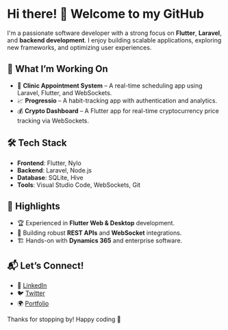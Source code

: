 # Hi there! 👋 Welcome to my GitHub

I'm a passionate software developer with a strong focus on **Flutter**, **Laravel**, and **backend development**. I enjoy building scalable applications, exploring new frameworks, and optimizing user experiences.

## 🚀 What I’m Working On
- 🏥 **Clinic Appointment System** – A real-time scheduling app using Laravel, Flutter, and WebSockets.
- 📈 **Progressio** – A habit-tracking app with authentication and analytics.
- 💰 **Crypto Dashboard** – A Flutter app for real-time cryptocurrency price tracking via WebSockets.

## 🛠️ Tech Stack
- **Frontend**: Flutter, Nylo
- **Backend**: Laravel, Node.js
- **Database**: SQLite, Hive
- **Tools**: Visual Studio Code, WebSockets, Git

## 📌 Highlights
- 🏆 Experienced in **Flutter Web & Desktop** development.
- 🔧 Building robust **REST APIs** and **WebSocket** integrations.
- 🏗️ Hands-on with **Dynamics 365** and enterprise software.

## 📬 Let’s Connect!
- 💼 [LinkedIn](#)  
- 🐦 [Twitter](#)  
- 🌍 [Portfolio](#)  

Thanks for stopping by! Happy coding 🚀

